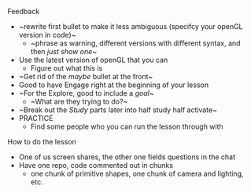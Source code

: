 Feedback

* ~rewrite first bullet to make it less ambiguous (specifcy your openGL version in code)~
	* ~phrase as warning, different versions with different syntax, and then _just show one_~
* Use the latest version of openGL that you can
	* Figure out what this is
* ~Get rid of the _maybe_ bullet at the front~
* Good to have Engage right at the beginning of your lesson
* ~For the Explore, good to include a *goal*~
	* ~What are they trying to do?~
* ~Break out the _Study_ parts later into half study half activate~
* PRACTICE
	* Find some people who you can run the lesson through with

How to do the lesson

* One of us screen shares, the other one fields questions in the chat
* Have one repo, code commented out in chunks
	* one chunk of primitive shapes, one chunk of camera and lighting, etc.
